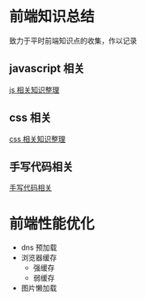 # 前端知识总结

致力于平时前端知识点的收集，作以记录

## javascript 相关

[js 相关知识整理](https://github.com/ferrydjing/frontend-kownledge/blob/master/js.md)

## css 相关

[css 相关知识整理](https://github.com/ferrydjing/frontend-kownledge/blob/master/css.md)

## 手写代码相关

[手写代码相关](https://github.com/ferrydjing/frontend-kownledge/blob/master/code.md)

# 前端性能优化

- dns 预加载
- 浏览器缓存
  - 强缓存
  - 弱缓存
- 图片懒加载
